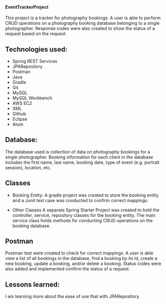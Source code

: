 #### EventTrackerProject

This project is a tracker for photography bookings. A user is able to perform CRUD operations on a photography booking database belonging to a single photographer. Response codes were also created to show the status of a request based on the request.

## Technologies used:
* Spring REST Services
* JPARepository
* Postman
* Java
* Gradle
* Git
* MySQL
* MySQL Workbench
* AWS EC2
* XML
* Github
* Eclipse
* Atom

## Database:
The database used is collection of data on photography bookings for a single photographer. Booking information for each client  in the database includes the first name, last name, booking date, type of event (e.g. portrait session), location, etc.


## Classes
* Booking Entity:
A gradle project was created to store the booking entity and a Junit test case was conducted to confirm correct mappings.

* Other Classes
A separate Spring Starter Project was created to hold the controller, service, repository classes for the booking entity.  The main service class holds methods for conducting CRUD operations on the booking database.


## Postman
Postman test were created to check for correct mappings. A user is able view a list of all bookings in the database, find a booking by its id, create a new booking, update a booking, and/or delete a booking. Status codes were also added and implemented confirm the status of a request.

## Lessons learned:
I am learning more about the ease of use that with JPARepository.
